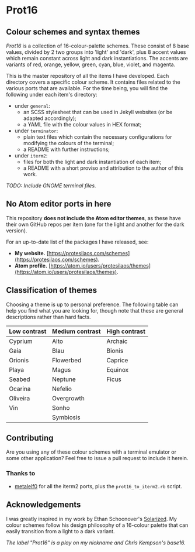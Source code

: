 # Prot16

## Colour schemes and syntax themes

*Prot16* is a collection of 16-colour-palette schemes. These consist of 8 base values, divided by 2 two groups into 'light' and 'dark', plus 8 accent values which remain constant across light and dark instantiations. The accents are variants of red, orange, yellow, green, cyan, blue, violet, and magenta.

This is the master repository of all the items I have developed. Each directory covers a specific colour scheme. It contains files related to the various ports that are available. For the time being, you will find the following under each item's directory:

- under `general`:
  - an SCSS stylesheet that can be used in Jekyll websites (or be adapted accordingly);
  - a YAML file with the colour values in HEX format;
- under `terminator`:
  - plain text files which contain the necessary configurations for modifying the colours of the terminal;
  - a README with further instructions;
- under `iterm2`:
  - files for both the light and dark instantiation of each item;
  - a README with a short proviso and attribution to the author of this work.

*TODO: Include GNOME terminal files.*

## No Atom editor ports in here

This repository **does not include the Atom editor themes**, as these have their own GitHub repos per item (one for the light and another for the dark version).

For an up-to-date list of the packages I have released, see:

- **My website.** [https://protesilaos.com/schemes](https://protesilaos.com/schemes).
- **Atom profile.** [https://atom.io/users/protesilaos/themes](https://atom.io/users/protesilaos/themes).

## Classification of themes

Choosing a theme is up to personal preference. The following table can help you find what you are looking for, though note that these are general descriptions rather than hard facts.

Low contrast | Medium contrast | High contrast
--- | --- | --- |
Cyprium | Alto | Archaic
Gaia | Blau | Bionis
Orionis | Flowerbed | Caprice
Playa | Magus | Equinox
Seabed | Neptune | Ficus
 | Ocarina | Nefelio
 | Oliveira | Overgrowth
 | Vin | Sonho
  |  | Symbiosis

## Contributing

Are you using any of these colour schemes with a terminal emulator or some other application? Feel free to issue a pull request to include it herein.

### Thanks to

- [metalelf0](https://github.com/metalelf0) for all the iterm2 ports, plus the `prot16_to_iterm2.rb` script.

## Acknowledgements

I was greatly inspired in my work by Ethan Schoonover's [Solarized](http://ethanschoonover.com/solarized). My colour schemes follow his design philosophy of a 16-colour palette that can easily transition from a light to a dark variant.

*The label "Prot16" is a play on my nickname and Chris Kempson's base16.*
